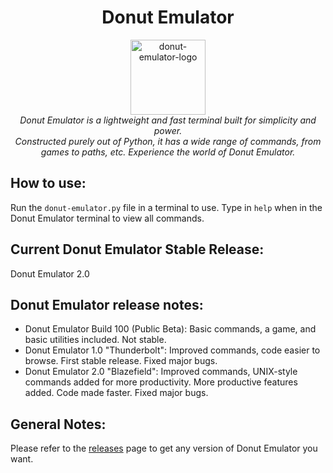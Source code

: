 <h1 align="center">Donut Emulator</h1>

<p align="center">
  <img src="https://user-images.githubusercontent.com/68993968/131216629-815502b4-b5ba-40f0-8a64-d305962d9197.png" alt="donut-emulator-logo" width="120px" height="120px"/>
   <br>
  <i>Donut Emulator is a lightweight and fast terminal built for simplicity and power.
    <br> Constructed purely out of Python, it has a wide range of commands, from games to paths, etc. Experience the world of Donut Emulator.</i>
  <br>
</p>

## How to use:

Run the `donut-emulator.py` file in a terminal to use. Type in `help` when in the Donut Emulator terminal to view all commands.

## Current Donut Emulator Stable Release:

Donut Emulator 2.0

## Donut Emulator release notes:

- Donut Emulator Build 100 (Public Beta): Basic commands, a game, and basic utilities included. Not stable.
- Donut Emulator 1.0 "Thunderbolt": Improved commands, code easier to browse. First stable release. Fixed major bugs.
- Donut Emulator 2.0 "Blazefield": Improved commands, UNIX-style commands added for more productivity. More productive features added. Code made faster. Fixed major bugs.



## General Notes:

Please refer to the [releases](https://github.com/SmashedFrenzy16/donut-emulator/releases) page to get any version of Donut Emulator you want.

